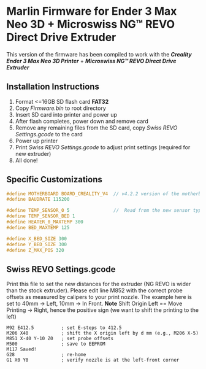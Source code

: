 # Marlin Firmware for Ender 3 Max Neo 3D + Microswiss NG™ REVO Direct Drive Extruder

This version of the firmware has been compiled to work with the ***Creality Ender 3 Max Neo 3D Printer*** + ***Microswiss NG™ REVO Direct Drive Extruder***

## Installation Instructions
 1. Format <=16GB SD flash card **FAT32**
 2. Copy *Firmware.bin* to root directory
 3. Insert SD card into printer and power up
 4. After flash completes, power down and remove card
 5. Remove any remaining files from the SD card, copy *Swiss REVO Settings.gcode* to the card
 6. Power up printer
 7. Print *Swiss REVO Settings.gcode* to adjust print settings (required for new extruder)
 8. All done!

## Specific Customizations
```h
#define MOTHERBOARD BOARD_CREALITY_V4  // v4.2.2 version of the motherboard, came stock
#define BAUDRATE 115200

#define TEMP_SENSOR_0 5                //  Read from the new sensor type
#define TEMP_SENSOR_BED 1
#define HEATER_0_MAXTEMP 300
#define BED_MAXTEMP 125

#define X_BED_SIZE 300
#define Y_BED_SIZE 300
#define Z_MAX_POS 320
```

## Swiss REVO Settings.gcode ##
Print this file to set the new distances for the extruder (NG REVO is wider than the stock extruder). Please edit line M852 with the correct probe offsets as measured by calipers to your print nozzle. The example here is set to 40mm -> Left, 10mm -> In Front.
**Note**
 Shift Origin Left == Move Printing -> Right, hence the positive sign (we want to shift the printing to the left)

```gcode
M92 E412.5    		; set E-steps to 412.5
M206 X40      		; shift the X origin left by d mm (e.g., M206 X-5)
M851 X-40 Y-10 Z0   ; set probe offsets
M500          		; save to EEPROM
M117 Saved!
G28           		; re-home
G1 X0 Y0      		; verify nozzle is at the left-front corner
```